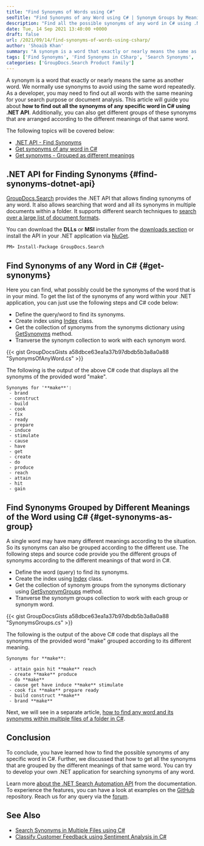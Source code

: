 ```yaml
---
title: "Find Synonyms of Words using C#"
seoTitle: "Find Synonyms of any Word using C# | Synonym Groups by Meanings"
description: "Find all the possible synonyms of any word in C# using .NET API. Get different collections of synonyms arranged by different meanings of the same word."
date: Tue, 14 Sep 2021 13:40:00 +0000
draft: false
url: /2021/09/14/find-synonyms-of-words-using-csharp/
author: 'Shoaib Khan'
summary: "A synonym is a word that exactly or nearly means the same as another word. We normally use synonyms to avoid using the same word repeatedly. As a developer, you may need to find out all words with the same meaning for your search purpose or document analysis. This article will guide you about **how to find out all the synonyms of any specific word in C# using .NET API**. Additionally, you can also get different groups of these synonyms that are arranged according to the different meanings of that same word."
tags: ['Find Synonyms', 'Find Synonyms in CSharp', 'Search Synonyms', 'Search Synonyms in CSharp']
categories: ['GroupDocs.Search Product Family']
---
```


A synonym is a word that exactly or nearly means the same as another word. We normally use synonyms to avoid using the same word repeatedly. As a developer, you may need to find out all words with the same meaning for your search purpose or document analysis. This article will guide you about **how to find out all the synonyms of any specific word in C# using .NET API**. Additionally, you can also get different groups of these synonyms that are arranged according to the different meanings of that same word.

The following topics will be covered below:

*   [.NET API - Find Synonyms][1]
*   [Get synonyms of any word in C#][2]
*   [Get synonyms - Grouped as different meanings][3]

## .NET API for Finding Synonyms {#find-synonyms-dotnet-api}

[GroupDocs.Search][4] provides the .NET API that allows finding synonyms of any word. It also allows searching that word and all its synonyms in multiple documents within a folder. It supports different search techniques to [search over a large list of document formats][5].

You can download the **DLLs** or **MSI** installer from the [downloads section][6] or install the API in your .NET application via [NuGet][7].

```
PM> Install-Package GroupDocs.Search
```

## Find Synonyms of any Word in C# {#get-synonyms}

Here you can find, what possibly could be the synonyms of the word that is in your mind. To get the list of the synonyms of any word within your .NET application, you can just use the following steps and C# code below:

*   Define the query/word to find its synonyms.
*   Create index using [Index][8] class.
*   Get the collection of synonyms from the synonyms dictionary using [GetSynonyms][9] method.
*   Tranverse the synonym collection to work with each synonym word.

{{< gist GroupDocsGists a58dbce63ea1a37b97dbdb5b3a8a0a88 "SynonymsOfAnyWord.cs" >}}

The following is the output of the above C# code that displays all the synonyms of the provided word "make".

```
Synonyms for '**make**':
 - brand
 - construct
 - build
 - cook
 - fix
 - ready
 - prepare
 - induce
 - stimulate
 - cause
 - have
 - get
 - create
 - do
 - produce
 - reach
 - attain
 - hit
 - gain 
```

## Find Synonyms Grouped by Different Meanings of the Word using C# {#get-synonyms-as-group}

A single word may have many different meanings according to the situation. So its synonyms can also be grouped according to the different use. The following steps and source code provide you the different groups of synonyms according to the different meanings of that word in C#.

*   Define the word (query) to find its synonyms.
*   Create the index using [Index][10] class.
*   Get the collection of synonym groups from the synonyms dictionary using [GetSynonymGroups][11] method.
*   Tranverse the synonym groups collection to work with each group or synonym word.

{{< gist GroupDocsGists a58dbce63ea1a37b97dbdb5b3a8a0a88 "SynonymsGroups.cs" >}}

The following is the output of the above C# code that displays all the synonyms of the provided word "make" grouped according to its different meaning.

```
Synonyms for **make**:

 - attain gain hit **make** reach 
 - create **make** produce 
 - do **make** 
 - cause get have induce **make** stimulate 
 - cook fix **make** prepare ready 
 - build construct **make** 
 - brand **make** 
```

Next, we will see in a separate article, [how to find any word and its synonyms within multiple files of a folder in C#][12].

## Conclusion

To conclude, you have learned how to find the possible synonyms of any specific word in C#. Further, we discussed that how to get all the synonyms that are grouped by the different meanings of that same word. You can try to develop your own .NET application for searching synonyms of any word.

Learn more [about the .NET Search Automation API][13] from the documentation. To experience the features, you can have a look at examples on the [GitHub][14] repository. Reach us for any query via the [forum][15].

## See Also

*   [Search Synonyms in Multiple Files using C#][16]
*   [Classify Customer Feedback using Sentiment Analysis in C#][17]







[1]: #find-synonyms-dotnet-api
[2]: #get-synonyms
[3]: #get-synonyms-as-group
[4]: https://products.groupdocs.com/search/
[5]: https://docs.groupdocs.com/search/net/supported-document-formats/
[6]: https://downloads.groupdocs.com/search
[7]: https://www.nuget.org/packages/groupdocs.search
[8]: https://apireference.groupdocs.com/search/net/groupdocs.search/index
[9]: https://apireference.groupdocs.com/search/net/groupdocs.search.dictionaries/synonymdictionary/methods/getsynonyms
[10]: https://apireference.groupdocs.com/search/net/groupdocs.search/index
[11]: https://apireference.groupdocs.com/search/net/groupdocs.search.dictionaries/synonymdictionary/methods/getsynonymgroups
[12]: https://blog.groupdocs.com/2021/09/17/find-synonyms-in-multiple-files-using-csharp
[13]: https://docs.groupdocs.com/search/net/
[14]: https://github.com/groupdocs-search
[15]: https://forum.groupdocs.com/
[16]: https://blog.groupdocs.com/2021/09/17/find-synonyms-in-multiple-files-using-csharp
[17]: https://blog.groupdocs.com/2020/06/17/classify-customers-feedback-using-sentiment-analysis-in-csharp/


